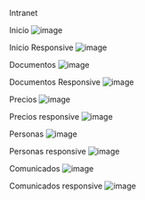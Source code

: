 Intranet

Inicio
![image](https://user-images.githubusercontent.com/19364556/206005887-b6b8b4e9-2dc5-4b6c-86a1-de25165174c5.png)

Inicio Responsive
![image](https://user-images.githubusercontent.com/19364556/206005989-f404f655-73fb-4566-b926-cea9a9e2274c.png)

Documentos
![image](https://user-images.githubusercontent.com/19364556/206006096-87c543dd-9b5e-401b-9623-68a4826007c1.png)

Documentos Responsive
![image](https://user-images.githubusercontent.com/19364556/206006182-18d1b4bd-7292-4888-af1e-e3642c5ef2cb.png)

Precios
![image](https://user-images.githubusercontent.com/19364556/206006342-32b91a2b-a94a-44f0-b5d7-456f4076d7a0.png)

Precios responsive
![image](https://user-images.githubusercontent.com/19364556/206006276-147d568f-0efd-46fc-b01f-453651333c35.png)

Personas
![image](https://user-images.githubusercontent.com/19364556/206006514-26fc4847-c543-4981-83fa-b585f83a62a0.png)

Personas responsive
![image](https://user-images.githubusercontent.com/19364556/206006625-1f7d02a2-5ede-4a38-90f9-e504ca2da530.png)

Comunicados
![image](https://user-images.githubusercontent.com/19364556/206006538-9e2ea06d-edf5-4e01-aa95-90a3d563eb88.png)

Comunicados responsive
![image](https://user-images.githubusercontent.com/19364556/206006574-d37f2384-b4d8-4571-bae3-eebf82a5733b.png)


